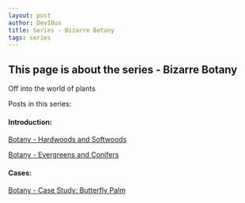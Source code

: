 ```yaml
---
layout: post
author: Dev10us
title: Series - Bizarre Botany
tags: series
---
```


## This page is about the series - Bizarre Botany

Off into the world of plants

Posts in this series:

#### Introduction:

[Botany - Hardwoods and Softwoods](https://1d10t1c-stud10s.github.io/scripta-mirabilia/2024-05-04/hardwoods-and-softwoods)

[Botany - Evergreens and Conifers](https://1d10t1c-stud10s.github.io/scripta-mirabilia/2024-05-08/expansion-of-the-universe)

#### Cases:

[Botany - Case Study: Butterfly Palm](https://1d10t1c-stud10s.github.io/scripta-mirabilia/2024-05-05/butterfly-palm)

